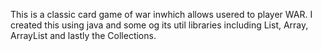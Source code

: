  This is a classic card game of war inwhich allows usered to player WAR. I created this using java and some og  its  util libraries including List, Array, ArrayList and lastly the Collections.
